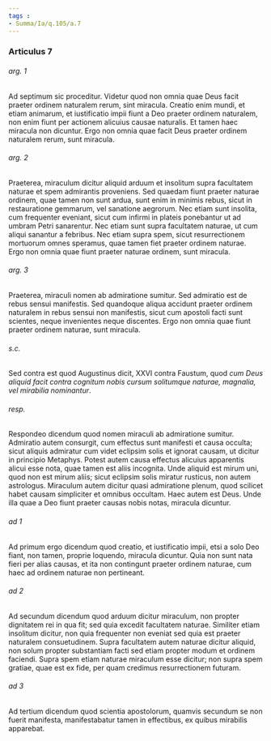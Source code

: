 ```yaml
---
tags : 
- Summa/Ia/q.105/a.7
---
```


### Articulus 7

###### arg. 1
Ad septimum sic proceditur. Videtur quod non omnia quae Deus facit praeter ordinem naturalem rerum, sint miracula. Creatio enim mundi, et etiam animarum, et iustificatio impii fiunt a Deo praeter ordinem naturalem, non enim fiunt per actionem alicuius causae naturalis. Et tamen haec miracula non dicuntur. Ergo non omnia quae facit Deus praeter ordinem naturalem rerum, sunt miracula.

###### arg. 2
Praeterea, miraculum dicitur aliquid arduum et insolitum supra facultatem naturae et spem admirantis proveniens. Sed quaedam fiunt praeter naturae ordinem, quae tamen non sunt ardua, sunt enim in minimis rebus, sicut in restauratione gemmarum, vel sanatione aegrorum. Nec etiam sunt insolita, cum frequenter eveniant, sicut cum infirmi in plateis ponebantur ut ad umbram Petri sanarentur. Nec etiam sunt supra facultatem naturae, ut cum aliqui sanantur a febribus. Nec etiam supra spem, sicut resurrectionem mortuorum omnes speramus, quae tamen fiet praeter ordinem naturae. Ergo non omnia quae fiunt praeter naturae ordinem, sunt miracula.

###### arg. 3
Praeterea, miraculi nomen ab admiratione sumitur. Sed admiratio est de rebus sensui manifestis. Sed quandoque aliqua accidunt praeter ordinem naturalem in rebus sensui non manifestis, sicut cum apostoli facti sunt scientes, neque invenientes neque discentes. Ergo non omnia quae fiunt praeter ordinem naturae, sunt miracula.

###### s.c.
Sed contra est quod Augustinus dicit, XXVI contra Faustum, quod *cum Deus aliquid facit contra cognitum nobis cursum solitumque naturae, magnalia, vel mirabilia nominantur*.

###### resp.
Respondeo dicendum quod nomen miraculi ab admiratione sumitur. Admiratio autem consurgit, cum effectus sunt manifesti et causa occulta; sicut aliquis admiratur cum videt eclipsim solis et ignorat causam, ut dicitur in principio Metaphys. Potest autem causa effectus alicuius apparentis alicui esse nota, quae tamen est aliis incognita. Unde aliquid est mirum uni, quod non est mirum aliis; sicut eclipsim solis miratur rusticus, non autem astrologus. Miraculum autem dicitur quasi admiratione plenum, quod scilicet habet causam simpliciter et omnibus occultam. Haec autem est Deus. Unde illa quae a Deo fiunt praeter causas nobis notas, miracula dicuntur.

###### ad 1
Ad primum ergo dicendum quod creatio, et iustificatio impii, etsi a solo Deo fiant, non tamen, proprie loquendo, miracula dicuntur. Quia non sunt nata fieri per alias causas, et ita non contingunt praeter ordinem naturae, cum haec ad ordinem naturae non pertineant.

###### ad 2
Ad secundum dicendum quod arduum dicitur miraculum, non propter dignitatem rei in qua fit; sed quia excedit facultatem naturae. Similiter etiam insolitum dicitur, non quia frequenter non eveniat sed quia est praeter naturalem consuetudinem. Supra facultatem autem naturae dicitur aliquid, non solum propter substantiam facti sed etiam propter modum et ordinem faciendi. Supra spem etiam naturae miraculum esse dicitur; non supra spem gratiae, quae est ex fide, per quam credimus resurrectionem futuram.

###### ad 3
Ad tertium dicendum quod scientia apostolorum, quamvis secundum se non fuerit manifesta, manifestabatur tamen in effectibus, ex quibus mirabilis apparebat.

